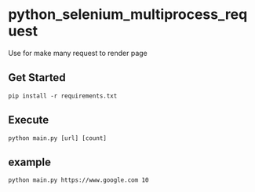# python_selenium_multiprocess_request
Use for make many request to render page

## Get Started
```shell script
pip install -r requirements.txt
```

## Execute
```shell script
python main.py [url] [count]
```

## example 
```shell script 
python main.py https://www.google.com 10
```
